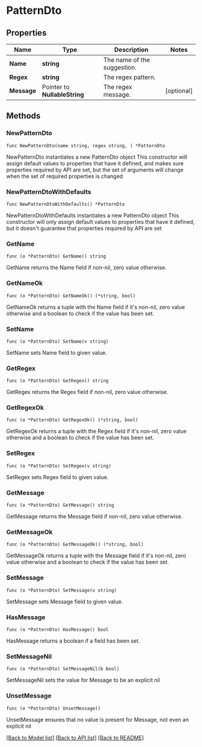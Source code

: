 # PatternDto

## Properties

Name | Type | Description | Notes
------------ | ------------- | ------------- | -------------
**Name** | **string** | The name of the suggestion. | 
**Regex** | **string** | The regex pattern. | 
**Message** | Pointer to **NullableString** | The regex message. | [optional] 

## Methods

### NewPatternDto

`func NewPatternDto(name string, regex string, ) *PatternDto`

NewPatternDto instantiates a new PatternDto object
This constructor will assign default values to properties that have it defined,
and makes sure properties required by API are set, but the set of arguments
will change when the set of required properties is changed

### NewPatternDtoWithDefaults

`func NewPatternDtoWithDefaults() *PatternDto`

NewPatternDtoWithDefaults instantiates a new PatternDto object
This constructor will only assign default values to properties that have it defined,
but it doesn't guarantee that properties required by API are set

### GetName

`func (o *PatternDto) GetName() string`

GetName returns the Name field if non-nil, zero value otherwise.

### GetNameOk

`func (o *PatternDto) GetNameOk() (*string, bool)`

GetNameOk returns a tuple with the Name field if it's non-nil, zero value otherwise
and a boolean to check if the value has been set.

### SetName

`func (o *PatternDto) SetName(v string)`

SetName sets Name field to given value.


### GetRegex

`func (o *PatternDto) GetRegex() string`

GetRegex returns the Regex field if non-nil, zero value otherwise.

### GetRegexOk

`func (o *PatternDto) GetRegexOk() (*string, bool)`

GetRegexOk returns a tuple with the Regex field if it's non-nil, zero value otherwise
and a boolean to check if the value has been set.

### SetRegex

`func (o *PatternDto) SetRegex(v string)`

SetRegex sets Regex field to given value.


### GetMessage

`func (o *PatternDto) GetMessage() string`

GetMessage returns the Message field if non-nil, zero value otherwise.

### GetMessageOk

`func (o *PatternDto) GetMessageOk() (*string, bool)`

GetMessageOk returns a tuple with the Message field if it's non-nil, zero value otherwise
and a boolean to check if the value has been set.

### SetMessage

`func (o *PatternDto) SetMessage(v string)`

SetMessage sets Message field to given value.

### HasMessage

`func (o *PatternDto) HasMessage() bool`

HasMessage returns a boolean if a field has been set.

### SetMessageNil

`func (o *PatternDto) SetMessageNil(b bool)`

 SetMessageNil sets the value for Message to be an explicit nil

### UnsetMessage
`func (o *PatternDto) UnsetMessage()`

UnsetMessage ensures that no value is present for Message, not even an explicit nil

[[Back to Model list]](../README.md#documentation-for-models) [[Back to API list]](../README.md#documentation-for-api-endpoints) [[Back to README]](../README.md)


